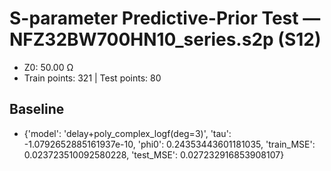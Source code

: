 # S-parameter Predictive-Prior Test — NFZ32BW700HN10_series.s2p (S12)
- Z0: 50.00 Ω
- Train points: 321  |  Test points: 80

## Baseline
- {'model': 'delay+poly_complex_logf(deg=3)', 'tau': -1.0792652885161937e-10, 'phi0': 0.24353443601181035, 'train_MSE': 0.023723510092580228, 'test_MSE': 0.027232916853908107}